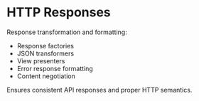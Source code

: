 # HTTP Responses

Response transformation and formatting:
- Response factories
- JSON transformers
- View presenters
- Error response formatting
- Content negotiation

Ensures consistent API responses and proper HTTP semantics.